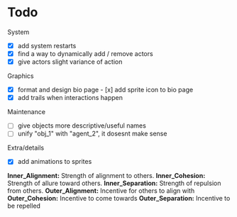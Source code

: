 # Todo

System

- [x] add system restarts
- [x] find a way to dynamically add / remove actors
- [x] give actors slight variance of action
	
Graphics

- [x] format and design bio page
        - [x] add sprite icon to bio page
- [x] add trails when interactions happen

Maintenance

- [ ] give objects more descriptive/useful names
- [ ] unify "obj_1" with "agent_2", it dosesnt make sense

Extra/details

- [x] add animations to sprites

**Inner_Alignment:** Strength of alignment to others.
**Inner_Cohesion:** Strength of allure toward others.
**Inner_Separation:** Strength of repulsion from others.
**Outer_Alignment:** Incentive for others to align with
**Outer_Cohesion:** Incentive to come towards
**Outer_Separation:** Incentive to be repelled
